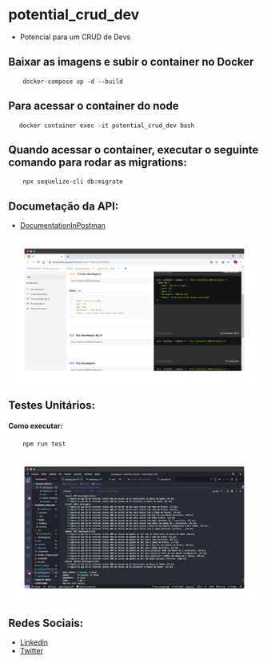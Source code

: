 # potential_crud_dev

- Potencial para um CRUD de Devs

## Baixar as imagens e subir o container no Docker

```
    docker-compose up -d --build
```

## Para acessar o container do node

```
   docker container exec -it potential_crud_dev bash
```

## Quando acessar o container, executar o seguinte comando para rodar as migrations:

```
    npx sequelize-cli db:migrate
```

## Documetação da API:

- [DocumentationInPostman](https://documenter.getpostman.com/view/11729513/TzsYM93K)

![](.github/documentation.png)

## Testes Unitários:
#### Como executar:

```
    npm run test
```

![](.github/unit_test.png)

## Redes Sociais:

- [Linkedin](https://www.linkedin.com/in/ayslan-fernandes-da-silva-5aa617171/)
- [Twitter](https://twitter.com/Ayslan_FS)
